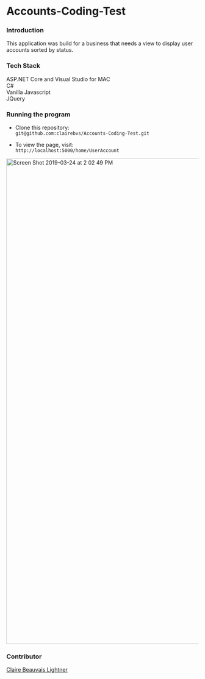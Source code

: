 # Accounts-Coding-Test

### Introduction
This application was build for a business that needs a view to display user accounts sorted by status.  

### Tech Stack 
ASP.NET Core and Visual Studio for MAC   
C#  
Vanilla Javascript  
JQuery  

### Running the program  

- Clone this repository:  
 `git@github.com:clairebvs/Accounts-Coding-Test.git`  

- To view the page, visit:   
 `http://localhost:5000/home/UserAccount`   
 
 <img width="1274" alt="Screen Shot 2019-03-24 at 2 02 49 PM" src="https://user-images.githubusercontent.com/34726107/54885136-ae41d680-4e3e-11e9-9998-8bdb9db02988.png">

### Contributor 
[Claire Beauvais Lightner](https://github.com/clairebvs)
